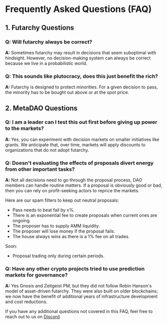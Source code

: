 # Frequently Asked Questions (FAQ)

## 1. Futarchy Questions

### Q: Will futarchy always be correct?
**A:** Sometimes futarchy may result in decisions that seem suboptimal with hindsight. However, no decision-making system can always be correct because we live in a probabilistic world.

### Q: This sounds like plutocracy, does this just benefit the rich?
**A:** Futarchy is designed to protect minorities. For a given decision to pass, the minority has to be bought out above or at the spot price.

## 2. MetaDAO Questions

### Q: I am a leader can I test this out first before giving up power to the markets?
**A:** Yes, you can experiment with decision markets on smaller initiatives like grants. We anticipate that, over time, markets will apply discounts to organizations that do not adopt futarchy.

### Q: Doesn't evaluating the effects of proposals divert energy from other important tasks?
**A:** Not all decisions need to go through the proposal process, DAO members can handle routine matters. If a proposal is obviously good or bad, then you can rely on profit-seeking actors to reprice the markets.

Here are our spam filters to keep out neutral proposals:
- Pass needs to beat fail by x%.
- There is an exponential fee to create proposals when current ones are ongoing.
- The proposer has to supply AMM liquidity.
- The proposer will lose money if the proposal fails.
- The house always wins as there is a 1% fee on all trades.

Soon:
- Proposal trading only during certain periods.

### Q: Have any other crypto projects tried to use prediction markets for governance?
**A:** Yes Gnosis and Zeitgeist PM, but they did not follow Robin Hanson's model of asset-driven futarchy. They were also built on older blockchains; we now have the benefit of additional years of infrastructure development and cost reductions.

If you have any additional questions not covered in this FAQ, feel free to reach out to us on [Discord](https://discord.com/invite/metadao).
